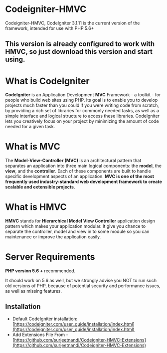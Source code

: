 # Codeigniter-HMVC
 Codeigniter-HMVC, CodeIgniter 3.1.11 is the current version of the framework, intended for use with PHP 5.6+

 ## This version is already configured to work with HMVC, so just download this version and start using. 



# What is CodeIgniter

**CodeIgniter** is an Application Development **MVC** Framework - a toolkit - for people who build web sites using PHP. Its goal is to enable you to develop projects much faster than you could if you were writing code from scratch, by providing a rich set of libraries for commonly needed tasks, as well as a simple interface and logical structure to access these libraries. CodeIgniter lets you creatively focus on your project by minimizing the amount of code needed for a given task.

# What is MVC 

The **Model-View-Controller (MVC)** is an architectural pattern that separates an application into three main logical components: the **model**, the **view**, and the **controller**. Each of these components are built to handle specific development aspects of an application. **MVC is one of the most frequently used industry-standard web development framework to create scalable and extensible projects**.


# What is HMVC

**HMVC** stands for **Hierarchical Model View Controller** application design pattern which makes your application modular. It give you chance to separate the controller, model and view in to some module so you can maintenance or improve the application easily.

# Server Requirements

**PHP version 5.6 +** recommended.

It should work on 5.6 as well, but we strongly advise you NOT to run such old versions of PHP, because of potential security and performance issues, as well as missing features.

## Installation

-   Default CodeIgniter installation:  [https://codeigniter.com/user_guide/installation/index.html](https://codeigniter.com/user_guide/installation/index.html)
- Add Extensions File From - 
[https://github.com/surjeetnandi/Codeigniter-HMVC-Extensions](https://github.com/surjeetnandi/Codeigniter-HMVC-Extensions)


